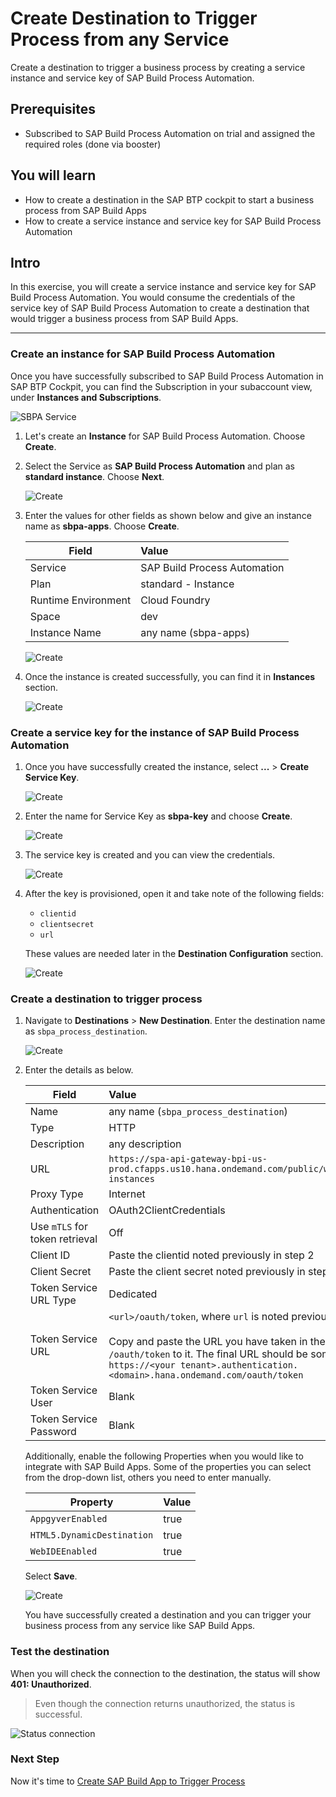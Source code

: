 # Create Destination to Trigger Process from any Service
<!-- description --> Create a destination to trigger a business process by creating a service instance and service key of SAP Build Process Automation.

## Prerequisites
- Subscribed to SAP Build Process Automation on trial and assigned the required roles (done via booster)

## You will learn
- How to create a destination in the SAP BTP cockpit to start a business process from SAP Build Apps
- How to create a service instance and service key for SAP Build Process Automation

## Intro
In this exercise, you will create a service instance and service key for SAP Build Process Automation. You would consume the credentials of the service key of SAP Build Process Automation to create a destination that would trigger a business process from SAP Build Apps.

---

### Create an instance for SAP Build Process Automation

Once you have successfully subscribed to SAP Build Process Automation in SAP BTP Cockpit, you can find the Subscription in  your subaccount view, under **Instances and Subscriptions**.

![SBPA Service](1.png)

1. Let's create an **Instance** for SAP Build Process Automation. Choose **Create**.

2. Select the Service as **SAP Build Process Automation** and plan as **standard instance**. Choose **Next**.

    ![Create](2.png)

3. Enter the values for other fields as shown below and give an instance name as **sbpa-apps**. Choose **Create**.

    | Field|Value
    | --- | :---
    | Service | SAP Build Process Automation
    | Plan | standard - Instance
    | Runtime Environment | Cloud Foundry
    | Space | dev
    | Instance Name | any name   (sbpa-apps)

    ![Create](3.png)  

4. Once the instance is created successfully, you can find it in **Instances** section.

    ![Create](6.png)  

### Create a service key for the instance of SAP Build Process Automation  

1. Once you have successfully created the instance, select **...** > **Create Service Key**.

    ![Create](7.png)  

2. Enter the name for Service Key as **sbpa-key** and choose **Create**.

    ![Create](8.png)  

3. The service key is created and you can view the credentials.

    ![Create](9.png)  

4. After the key is provisioned, open it and take note of the following fields:

    - `clientid`
    - `clientsecret`
    - `url`

    These values are needed later in the **Destination Configuration** section.

    ![Create](9.1.png)  

### Create a destination to trigger process

1. Navigate to **Destinations** > **New Destination**. Enter the destination name as `sbpa_process_destination`.

    ![Create](10.png)

2. Enter the details as below.

    | Field|Value
    | --- | :---
    | Name | any name (`sbpa_process_destination`)
    | Type | HTTP
    | Description | any description
    | URL | `https://spa-api-gateway-bpi-us-prod.cfapps.us10.hana.ondemand.com/public/workflow/rest/v1/workflow-instances`
    | Proxy Type | Internet
    | Authentication |  OAuth2ClientCredentials
    | Use `mTLS` for token retrieval |  Off
    | Client ID | Paste the clientid noted previously in step 2
    | Client Secret | Paste the client secret noted previously in step 2
    | Token Service URL Type | Dedicated
    | Token Service URL|  `<url>/oauth/token`, where `url` is noted previously in step 2<div>&nbsp;</div> Copy and paste the URL you have taken in the steps before and add `/oauth/token` to it. The final URL should be something like this: <div></div>`https://<your tenant>.authentication.<domain>.hana.ondemand.com/oauth/token`
    | Token Service User| Blank
    | Token Service Password| Blank

    Additionally, enable the following Properties when you would like to integrate with SAP Build Apps.
    Some of the properties you can select from the drop-down list, others you need to enter manually.

    |Property | Value
    | --- | :---
    |`AppgyverEnabled` | true
    |`HTML5.DynamicDestination` | true
    |`WebIDEEnabled` | true

    Select **Save**.

    ![Create](11.png)    

    You have successfully created a destination and you can trigger your business process from any service like SAP Build Apps.

### Test the destination

When you will check the connection to the destination, the status will show **401: Unauthorized**. 

> Even though the connection returns unauthorized, the status is successful.

![Status connection](12.png) 

### Next Step

Now it's time to [Create SAP Build App to Trigger Process](exercises/2_Build_Apps/2_build-apps-workflow-trigger/build-apps-workflow-trigger.md)
